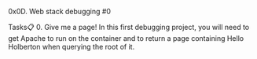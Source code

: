 0x0D. Web stack debugging #0

Tasks📋
0. Give me a page!
In this first debugging project, you will need to get Apache to run on the container and to return a page containing Hello Holberton when querying the root of it.
